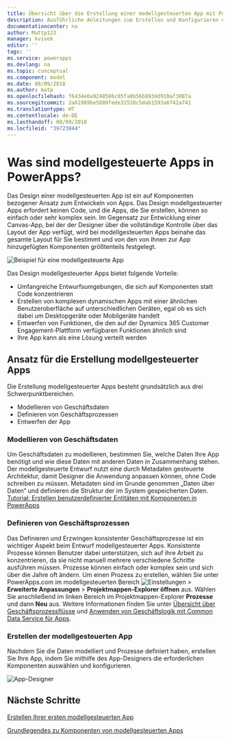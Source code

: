 ```yaml
---
title: Übersicht über die Erstellung einer modellgesteuerten App mit PowerApps | Microsoft-Dokumentation
description: Ausführliche Anleitungen zum Erstellen und Konfigurieren einer Entität zur Verwendung mit einer PowerApps-App
documentationcenter: na
author: Mattp123
manager: kvivek
editor: ''
tags: ''
ms.service: powerapps
ms.devlang: na
ms.topic: conceptual
ms.component: model
ms.date: 08/09/2018
ms.author: matp
ms.openlocfilehash: f6434e6a9248586c05fa0b56b8934d910af3087a
ms.sourcegitcommit: 2a61989be5880fede31510c5dab1593a6f42a741
ms.translationtype: HT
ms.contentlocale: de-DE
ms.lasthandoff: 08/09/2018
ms.locfileid: "39723844"
---
```

# <a name="what-are-model-driven-apps-in-powerapps"></a>Was sind modellgesteuerte Apps in PowerApps?

Das Design einer modellgesteuerten App ist ein auf Komponenten bezogener Ansatz zum Entwickeln von Apps. Das Design modellgesteuerter Apps erfordert keinen Code, und die Apps, die Sie erstellen, können so einfach oder sehr komplex sein.  Im Gegensatz zur Entwicklung einer Canvas-App, bei der der Designer über die vollständige Kontrolle über das Layout der App verfügt, wird bei modellgesteuerten Apps beinahe das gesamte Layout für Sie bestimmt und von den von Ihnen zur App hinzugefügten Komponenten größtenteils festgelegt. 

![Beispiel für eine modellgesteuerte App](media/model-driven-app-overview/model-app-sample.png)

Das Design modellgesteuerter Apps bietet folgende Vorteile:
- Umfangreiche Entwurfsumgebungen, die sich auf Komponenten statt Code konzentrieren 
- Erstellen von komplexen dynamischen Apps mit einer ähnlichen Benutzeroberfläche auf unterschiedlichen Geräten, egal ob es sich dabei um Desktopgeräte oder Mobilgeräte handelt
- Entwerfen von Funktionen, die den auf der Dynamics 365 Customer Engagement-Plattform verfügbaren Funktionen ähnlich sind 
- Ihre App kann als eine Lösung verteilt werden
 
## <a name="the-approach-to-model-driven-app-making"></a>Ansatz für die Erstellung modellgesteuerter Apps
Die Erstellung modellgesteuerter Apps besteht grundsätzlich aus drei Schwerpunktbereichen.

- Modellieren von Geschäftsdaten 
- Definieren von Geschäftsprozessen 
- Entwerfen der App

### <a name="modeling-business-data"></a>Modellieren von Geschäftsdaten
Um Geschäftsdaten zu modellieren, bestimmen Sie, welche Daten Ihre App benötigt und wie diese Daten mit anderen Daten in Zusammenhang stehen. Der modellgesteuerte Entwurf nutzt eine durch Metadaten gesteuerte Architektur, damit Designer die Anwendung anpassen können, ohne Code schreiben zu müssen. Metadaten sind im Grunde genommen „Daten über Daten“ und definieren die Struktur der im System gespeicherten Daten. [Tutorial: Erstellen benutzerdefinierter Entitäten mit Komponenten in PowerApps](../common-data-service/create-custom-entity.md)

### <a name="defining-business-processes"></a>Definieren von Geschäftsprozessen
Das Definieren und Erzwingen konsistenter Geschäftsprozesse ist ein wichtiger Aspekt beim Entwurf modellgesteuerter Apps. Konsistente Prozesse können Benutzer dabei unterstützen, sich auf ihre Arbeit zu konzentrieren, da sie nicht manuell mehrere verschiedene Schritte ausführen müssen. Prozesse können einfach oder komplex sein und sich über die Jahre oft ändern. Um einen Prozess zu erstellen, wählen Sie unter PowerApps.com im modellgesteuerten Bereich ![Einstellungen](media/powerapps-gear.png) > **Erweiterte Anpassungen** > **Projektmappen-Explorer öffnen** aus. Wählen Sie anschließend im linken Bereich im Projektmappen-Explorer **Prozesse** und dann **Neu** aus. Weitere Informationen finden Sie unter [Übersicht über Geschäftsprozessflüsse](/flow/business-process-flows-overview) und [Anwenden von Geschäftslogik mit Common Data Service für Apps](../common-data-service/cds-processes.md). 

### <a name="composing-the-model-driven-app"></a>Erstellen der modellgesteuerten App
Nachdem Sie die Daten modelliert und Prozesse definiert haben, erstellen Sie Ihre App, indem Sie mithilfe des App-Designers die erforderlichen Komponenten auswählen und konfigurieren.

![App-Designer](media/model-driven-app-overview/app-designer.png)

## <a name="next-steps"></a>Nächste Schritte

[Erstellen Ihrer ersten modellgesteuerten App](build-first-model-driven-app.md)

[Grundlegendes zu Komponenten von modellgesteuerten Apps](model-driven-app-components.md)

